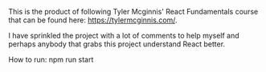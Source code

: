 This is the product of following Tyler Mcginnis' React Fundamentals course that can be found here: https://tylermcginnis.com/.

I have sprinkled the project with a lot of comments to help myself and perhaps anybody that grabs this project understand React better.

How to run:
    npm run start